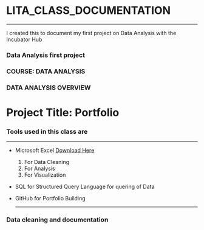 # LITA_CLASS_DOCUMENTATION
---
I created this to document my first project on Data Analysis  with the Incubator Hub

### Data Analysis first project
### COURSE: DATA ANALYSIS

### DATA ANALYSIS OVERVIEW

# Project Title: Portfolio 


### Tools used in this class are 

---
- Microsoft Excel [Download Here](https://www.microsoft.com)
  1. For Data Cleaning
  2. For Analysis
  3. For Visualization
- SQL for Structured Query Language for quering of Data
- GitHub for Portfolio Building

  ---

### Data cleaning and documentation

